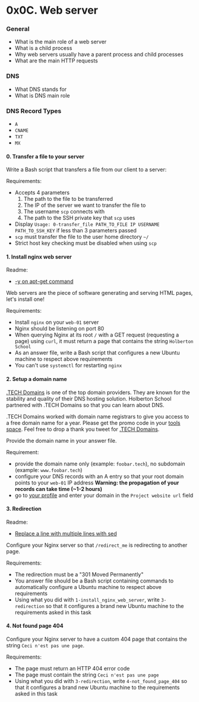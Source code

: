 0x0C. Web server
================
### General

-   What is the main role of a web server
-   What is a child process
-   Why web servers usually have a parent process and child processes
-   What are the main HTTP requests

### DNS

-   What DNS stands for
-   What is DNS main role

### DNS Record Types

-   `A`
-   `CNAME`
-   `TXT`
-   `MX`

#### 0\. Transfer a file to your server

Write a Bash script that transfers a file from our client to a server:

Requirements:

-   Accepts 4 parameters
    1.  The path to the file to be transferred
    2.  The IP of the server we want to transfer the file to
    3.  The username `scp` connects with
    4.  The path to the SSH private key that `scp` uses
-   Display `Usage: 0-transfer_file PATH_TO_FILE IP USERNAME PATH_TO_SSH_KEY` if less than 3 parameters passed
-   `scp` must transfer the file to the user home directory `~/`
-   Strict host key checking must be disabled when using `scp`

#### 1\. Install nginx web server
Readme:

-   [-y on apt-get command](https://intranet.hbtn.io/rltoken/qU2tVilKLygFZcRpEWD3lw "-y on apt-get command")

Web servers are the piece of software generating and serving HTML pages, let's install one!

Requirements:

-   Install `nginx` on your `web-01` server
-   Nginx should be listening on port 80
-   When querying Nginx at its root `/` with a GET request (requesting a page) using `curl`, it must return a page that contains the string `Holberton School`
-   As an answer file, write a Bash script that configures a new Ubuntu machine to respect above requirements
-   You can't use `systemctl` for restarting `nginx`

#### 2\. Setup a domain name

[.TECH Domains](https://intranet.hbtn.io/rltoken/yRrwiHrS15iQQZku72p0aQ ".TECH Domains") is one of the top domain providers. They are known for the stability and quality of their DNS hosting solution. Holberton School partnered with .TECH Domains so that you can learn about DNS.

.TECH Domains worked with domain name registrars to give you access to a free domain name for a year. Please get the promo code in your [tools space](https://intranet.hbtn.io/rltoken/F0ZPUs7ODLLwp8lr-um8Xg "tools space"). Feel free to drop a thank you tweet for [.TECH Domains](https://intranet.hbtn.io/rltoken/d9XjYlM-CqTRHJEcaKpcVQ ".TECH Domains").

Provide the domain name in your answer file.

Requirement:

-   provide the domain name only (example: `foobar.tech`), no subdomain (example: `www.foobar.tech`)
-   configure your DNS records with an A entry so that your root domain points to your `web-01` IP address **Warning: the propagation of your records can take time (~1-2 hours)**
-   go to [your profile](https://intranet.hbtn.io/rltoken/fYvJr4-HV1WPnfB7HCue_Q "your profile") and enter your domain in the `Project website url` field

#### 3\. Redirection

Readme:

-   [Replace a line with multiple lines with sed](https://intranet.hbtn.io/rltoken/Afg1zCifjmIygL1se0ghhg "Replace a line with multiple lines with sed")

Configure your Nginx server so that `/redirect_me` is redirecting to another page.

Requirements:

-   The redirection must be a "301 Moved Permanently"
-   You answer file should be a Bash script containing commands to automatically configure a Ubuntu machine to respect above requirements
-   Using what you did with `1-install_nginx_web_server`, write `3-redirection` so that it configures a brand new Ubuntu machine to the requirements asked in this task

#### 4\. Not found page 404

Configure your Nginx server to have a custom 404 page that contains the string `Ceci n'est pas une page`.

Requirements:

-   The page must return an HTTP 404 error code
-   The page must contain the string `Ceci n'est pas une page`
-   Using what you did with `3-redirection`, write `4-not_found_page_404` so that it configures a brand new Ubuntu machine to the requirements asked in this task

